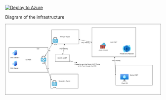 [![Deploy to Azure](https://aka.ms/deploytoazurebutton)](https://portal.azure.com/#create/Microsoft.Template/uri/https%3A%2F%2Fraw.githubusercontent.com%2Fjimgodden%2FAzure_Networking_Labs%2Fmain%2FSandbox_PrivateResolver%2Fsrc%2Fmain.json)


Diagram of the infrastructure

![Diagram of the infrastructure](diagram.drawio.png)
